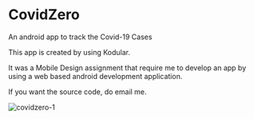 # CovidZero
An android app to track the Covid-19 Cases

This app is created by using Kodular. 

It was a Mobile Design assignment that require me to develop an app by using a web based android development application.

If you want the source code, do email me.


![covidzero-1](https://user-images.githubusercontent.com/67505010/99749227-04d24d00-2b19-11eb-9154-16b9e72d1191.png)

